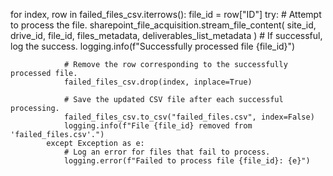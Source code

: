 for index, row in failed_files_csv.iterrows():
            file_id = row["ID"]
            try:
                # Attempt to process the file.
                sharepoint_file_acquisition.stream_file_content(
                    site_id, drive_id, file_id, files_metadata, deliverables_list_metadata
                )
                # If successful, log the success.
                logging.info(f"Successfully processed file {file_id}")
                
                # Remove the row corresponding to the successfully processed file.
                failed_files_csv.drop(index, inplace=True)

                # Save the updated CSV file after each successful processing.
                failed_files_csv.to_csv("failed_files.csv", index=False)
                logging.info(f"File {file_id} removed from 'failed_files.csv'.")
            except Exception as e:
                # Log an error for files that fail to process.
                logging.error(f"Failed to process file {file_id}: {e}")
